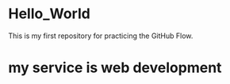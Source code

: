 # Hello_World
This is my first repository for practicing the GitHub Flow.
# my service is web development
